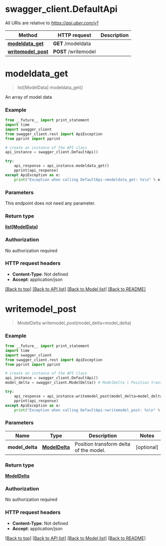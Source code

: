 # swagger_client.DefaultApi

All URIs are relative to *https://api.uber.com/v1*

Method | HTTP request | Description
------------- | ------------- | -------------
[**modeldata_get**](DefaultApi.md#modeldata_get) | **GET** /modeldata | 
[**writemodel_post**](DefaultApi.md#writemodel_post) | **POST** /writemodel | 


# **modeldata_get**
> list[ModelData] modeldata_get()



An array of model data

### Example 
```python
from __future__ import print_statement
import time
import swagger_client
from swagger_client.rest import ApiException
from pprint import pprint

# create an instance of the API class
api_instance = swagger_client.DefaultApi()

try: 
    api_response = api_instance.modeldata_get()
    pprint(api_response)
except ApiException as e:
    print("Exception when calling DefaultApi->modeldata_get: %s\n" % e)
```

### Parameters
This endpoint does not need any parameter.

### Return type

[**list[ModelData]**](ModelData.md)

### Authorization

No authorization required

### HTTP request headers

 - **Content-Type**: Not defined
 - **Accept**: application/json

[[Back to top]](#) [[Back to API list]](../README.md#documentation-for-api-endpoints) [[Back to Model list]](../README.md#documentation-for-models) [[Back to README]](../README.md)

# **writemodel_post**
> ModelDelta writemodel_post(model_delta=model_delta)



### Example 
```python
from __future__ import print_statement
import time
import swagger_client
from swagger_client.rest import ApiException
from pprint import pprint

# create an instance of the API class
api_instance = swagger_client.DefaultApi()
model_delta = swagger_client.ModelDelta() # ModelDelta | Position transform delta of the model. (optional)

try: 
    api_response = api_instance.writemodel_post(model_delta=model_delta)
    pprint(api_response)
except ApiException as e:
    print("Exception when calling DefaultApi->writemodel_post: %s\n" % e)
```

### Parameters

Name | Type | Description  | Notes
------------- | ------------- | ------------- | -------------
 **model_delta** | [**ModelDelta**](ModelDelta.md)| Position transform delta of the model. | [optional] 

### Return type

[**ModelDelta**](ModelDelta.md)

### Authorization

No authorization required

### HTTP request headers

 - **Content-Type**: Not defined
 - **Accept**: application/json

[[Back to top]](#) [[Back to API list]](../README.md#documentation-for-api-endpoints) [[Back to Model list]](../README.md#documentation-for-models) [[Back to README]](../README.md)


